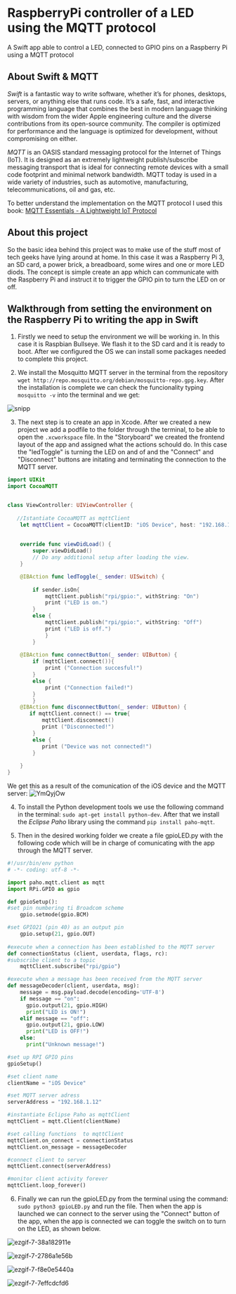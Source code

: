 # RaspberryPi controller of a LED using the MQTT protocol
A Swift app able to control a LED, connected to GPIO pins on a Raspberry Pi using a MQTT protocol

## About Swift & MQTT
*Swift* is a fantastic way to write software, whether it’s for phones, desktops, servers, or anything else that runs code. It’s a safe, fast, and interactive programming language that combines the best in modern language thinking with wisdom from the wider Apple engineering culture and the diverse contributions from its open-source community. The compiler is optimized for performance and the language is optimized for development, without compromising on either.

*MQTT* is an OASIS standard messaging protocol for the Internet of Things (IoT). It is designed as an extremely lightweight publish/subscribe messaging transport that is ideal for connecting remote devices with a small code footprint and minimal network bandwidth. MQTT today is used in a wide variety of industries, such as automotive, manufacturing, telecommunications, oil and gas, etc.

To better understand the implementation on the MQTT protocol I used this book: [MQTT Essentials - A Lightweight IoT Protocol](https://books.apple.com/us/book/mqtt-essentials-a-lightweight-iot-protocol/id1198410878)

## About this project
So the basic idea behind this project was to make use of the stuff most of tech geeks have lying around at home. In this case it was a Raspberry Pi 3, an SD card, a power brick, a breadboard, some wires and one or more LED diods. The concept is simple create an app which can communicate with the Raspberry Pi and instruct it to trigger the GPIO pin to turn the LED on or off.

## Walkthrough from setting the environment on the Raspberry Pi to writing the app in Swift
1. Firstly we need to setup the environment we will be working in. In this case it is Raspbian Bullseye. We flash it to the SD card and it is ready to boot. After we configured the OS we can install some packages needed to complete this project.

2. We install the Mosquitto MQTT server in the terminal from the repository `wget http://repo.mosquitto.org/debian/mosquitto-repo.gpg.key`. After the installation is complete we can check the funcionality typing `mosquitto -v` into the terminal and we get:

![snipp](https://user-images.githubusercontent.com/54951169/150240486-bdf48621-ed3c-403d-8956-255df23b689e.png)

3. The next step is to create an app in Xcode. After we created a new project we add a podfile to the folder through the terminal, to be able to open the `.xcworkspace` file. In the "Storyboard" we created the frontend layout of the app and assigned what the actions schould do. In this case the "ledToggle" is turning the LED on and of and the "Connect" and "Disconnect" buttons are initating and terminating the connection to the MQTT server.

```swift
import UIKit
import CocoaMQTT


class ViewController: UIViewController {
    
   //Istantiate CocoaMQTT as mqttClient
    let mqttClient = CocoaMQTT(clientID: "iOS Device", host: "192.168.1.12", port: 1883)
    
  
    override func viewDidLoad() {
        super.viewDidLoad()
        // Do any additional setup after loading the view.
    }

    @IBAction func ledToggle(_ sender: UISwitch) {
        
        if sender.isOn{
            mqttClient.publish("rpi/gpio:", withString: "On")
            print ("LED is on.")
        }
        else {
            mqttClient.publish("rpi/gpio:", withString: "Off")
            print ("LED is off.")
            }
        }
    
    @IBAction func connectButton(_ sender: UIButton) {
        if (mqttClient.connect()){
            print ("Connection succesful!")
        }
        else {
            print ("Connection failed!")
        }
        }
    @IBAction func disconnectButton(_ sender: UIButton) {
       if mqttClient.connect() == true{
           mqttClient.disconnect()
           print ("Disconnected!")
        }
        else {
           print ("Device was not connected!")
        }
     
    }
}

```
We get this as a result of the comunication of the iOS device and the MQTT server:
![YmQyjOw](https://user-images.githubusercontent.com/54951169/150242093-ab6900e5-a5c5-4370-a03d-cd60346582c2.png)

4. To install the Python development tools we use the following command in the terminal: `sudo apt-get install python-dev`. After that we install the *Eclipse Paho* library using the command `pip install paho-mqtt`.

5. Then in the desired working folder we create a file gpioLED.py with the following code which will be in charge of comunicating with the app through the MQTT server.

```python
#!/usr/bin/env python
# -*- coding: utf-8 -*-

import paho.mqtt.client as mqtt
import RPi.GPIO as gpio

def gpioSetup():
#set pin numbering ti Broadcom scheme
    gpio.setmode(gpio.BCM)

#set GPIO21 (pin 40) as an output pin
    gpio.setup(21, gpio.OUT)
 
#execute when a connection has been established to the MQTT server
def connectionStatus (client, userdata, flags, rc):
#subscribe client to a topic
    mqttClient.subscribe("rpi/gpio")

#execute when a message has been received from the MQTT server
def messageDecoder(client, userdata, msg):
    message = msg.payload.decode(encoding='UTF-8')
    if message == "on":
      gpio.output(21, gpio.HIGH)
      print("LED is ON!")
    elif message == "off":
      gpio.output(21, gpio.LOW)
      print("LED is OFF!")
    else:
      print("Unknown message!")

#set up RPI GPIO pins
gpioSetup()

#set client name
clientName = "iOS Device"

#set MQTT server adress
serverAddress = "192.168.1.12"

#instantiate Eclipse Paho as mqttClient
mqttClient = mqtt.Client(clientName)

#set calling functions  to mqttClient
mqttClient.on_connect = connectionStatus
mqttClient.on_message = messageDecoder

#connect client to server
mqttClient.connect(serverAddress)

#monitor client activity forever
mqttClient.loop_forever()

```
6. Finally we can run the gpioLED.py from the terminal using the command: `sudo python3 gpioLED.py` and run the file. Then when the app is launched we can connect to the server using the "Connect" button of the app, when the app is connected we can toggle the switch on to turn on the LED, as shown below.

![ezgif-7-38a182911e](https://user-images.githubusercontent.com/54951169/150238291-1e1f3738-4700-4f3e-bd4d-aca86de60332.gif)

![ezgif-7-2786a1e56b](https://user-images.githubusercontent.com/54951169/150238720-570f035e-a092-4c31-bda1-41013e5b27db.gif)

![ezgif-7-f8e0e5440a](https://user-images.githubusercontent.com/54951169/150238276-149dca96-dabb-4322-b872-28a167b55068.gif)

![ezgif-7-7effcdcfd6](https://user-images.githubusercontent.com/54951169/150238733-f3690130-a817-4fbb-911d-86228c23012c.gif)
